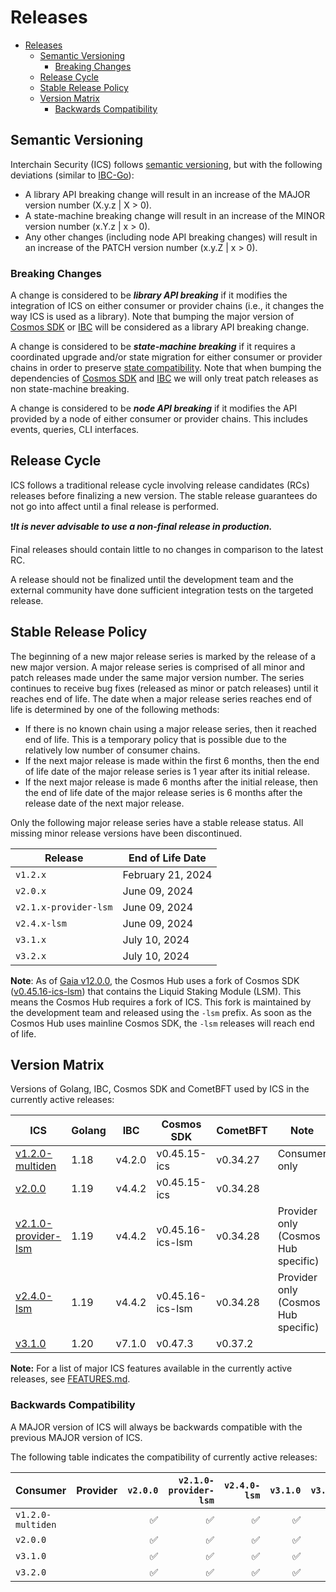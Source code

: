 # Releases

- [Releases](#releases)
  - [Semantic Versioning](#semantic-versioning)
    - [Breaking Changes](#breaking-changes)
  - [Release Cycle](#release-cycle)
  - [Stable Release Policy](#stable-release-policy)
  - [Version Matrix](#version-matrix)
    - [Backwards Compatibility](#backwards-compatibility)

## Semantic Versioning 

Interchain Security (ICS) follows [semantic versioning](https://semver.org), but with the following deviations (similar to [IBC-Go](https://github.com/cosmos/ibc-go/blob/main/RELEASES.md)):

- A library API breaking change will result in an increase of the MAJOR version number (X.y.z | X > 0). 
- A state-machine breaking change will result in an increase of the MINOR version number (x.Y.z | x > 0).
- Any other changes (including node API breaking changes) will result in an increase of the PATCH version number (x.y.Z | x > 0).

### Breaking Changes

A change is considered to be ***library API breaking*** if it modifies the integration of ICS on either consumer or provider chains (i.e., it changes the way ICS is used as a library). 
Note that bumping the major version of [Cosmos SDK](https://github.com/cosmos/cosmos-sdk) or [IBC](https://github.com/cosmos/ibc-go) will be considered as a library API breaking change.

A change is considered to be ***state-machine breaking*** if it requires a coordinated upgrade and/or state migration for either consumer or provider chains in order to preserve [state compatibility](./STATE-COMPATIBILITY.md). 
Note that when bumping the dependencies of [Cosmos SDK](https://github.com/cosmos/cosmos-sdk) and [IBC](https://github.com/cosmos/ibc-go) we will only treat patch releases as non state-machine breaking.

A change is considered to be ***node API breaking*** if it modifies the API provided by a node of either consumer or provider chains. 
This includes events, queries, CLI interfaces. 

## Release Cycle

ICS follows a traditional release cycle involving release candidates (RCs) releases before finalizing a new version. 
The stable release guarantees do not go into affect until a final release is performed.

❗***It is never advisable to use a non-final release in production.***

Final releases should contain little to no changes in comparison to the latest RC. 

A release should not be finalized until the development team and the external community have done sufficient integration tests on the targeted release.

## Stable Release Policy

The beginning of a new major release series is marked by the release of a new major version. 
A major release series is comprised of all minor and patch releases made under the same major version number. 
The series continues to receive bug fixes (released as minor or patch releases) until it reaches end of life. 
The date when a major release series reaches end of life is determined by one of the following methods:

- If there is no known chain using a major release series, then it reached end of life. 
  This is a temporary policy that is possible due to the relatively low number of consumer chains.
- If the next major release is made within the first 6 months, then the end of 
  life date of the major release series is 1 year after its initial release.
- If the next major release is made 6 months after the initial release, then the 
  end of life date of the major release series is 6 months after the release date 
  of the next major release.

Only the following major release series have a stable release status. 
All missing minor release versions have been discontinued.

| Release | End of Life Date |
|---------|------------------|
| `v1.2.x` | February 21, 2024 |
| `v2.0.x` | June 09, 2024 |
| `v2.1.x-provider-lsm` | June 09, 2024 |
| `v2.4.x-lsm` | June 09, 2024 |
| `v3.1.x` | July 10, 2024 |
| `v3.2.x` | July 10, 2024 |

**Note**: As of [Gaia v12.0.0](https://github.com/cosmos/gaia/releases/tag/v12.0.0), 
the Cosmos Hub uses a fork of Cosmos SDK ([v0.45.16-ics-lsm](https://github.com/cosmos/cosmos-sdk/releases/tag/v0.45.16-ics-lsm)) 
that contains the Liquid Staking Module (LSM). 
This means the Cosmos Hub requires a fork of ICS. 
This fork is maintained by the development team and released using the `-lsm` prefix. 
As soon as the Cosmos Hub uses mainline Cosmos SDK, the `-lsm` releases will reach end of life. 

## Version Matrix

Versions of Golang, IBC, Cosmos SDK and CometBFT used by ICS in the currently active releases:

| ICS | Golang | IBC | Cosmos SDK | CometBFT | Note |
|-----|--------|-----|------------|----------|------|
| [v1.2.0-multiden](https://github.com/cosmos/interchain-security/releases/tag/v1.2.0-multiden) | 1.18 | v4.2.0 | v0.45.15-ics | v0.34.27 | Consumer only |
| [v2.0.0](https://github.com/cosmos/interchain-security/releases/tag/v2.0.0) | 1.19 | v4.4.2 | v0.45.15-ics | v0.34.28 | 
| [v2.1.0-provider-lsm](https://github.com/cosmos/interchain-security/releases/tag/v2.1.0-provider-lsm) | 1.19 | v4.4.2 | v0.45.16-ics-lsm | v0.34.28 | Provider only (Cosmos Hub specific) |
| [v2.4.0-lsm](https://github.com/cosmos/interchain-security/releases/tag/v2.4.0-lsm) | 1.19 | v4.4.2 | v0.45.16-ics-lsm | v0.34.28 | Provider only (Cosmos Hub specific) |
| [v3.1.0](https://github.com/cosmos/interchain-security/releases/tag/v3.1.0) | 1.20 | v7.1.0 | v0.47.3 | v0.37.2 |

**Note:** For a list of major ICS features available in the currently active releases, see [FEATURES.md](./FEATURES.md).

### Backwards Compatibility

A MAJOR version of ICS will always be backwards compatible with the previous MAJOR version of ICS. 

The following table indicates the compatibility of currently active releases:

| Consumer | Provider | `v2.0.0` | `v2.1.0-provider-lsm` | `v2.4.0-lsm` | `v3.1.0` | `v3.2.0` |
|----------|----------|--------:|-----------------------:|-------------:|---------:|---------:|
| `v1.2.0-multiden` || ✅ | ✅ | ✅ | ✅ | ❌ |
| `v2.0.0` || ✅ | ✅ | ✅ | ✅ | ❌ |
| `v3.1.0` || ✅ | ✅ | ✅ | ✅ | ❌ |
| `v3.2.0` || ✅ | ✅ | ✅ | ✅ | ✅ |